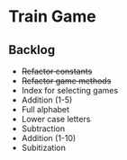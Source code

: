 # Train Game

## Backlog

* ~~Refactor constants~~
* ~~Refactor game methods~~
* Index for selecting games
* Addition (1-5)
* Full alphabet
* Lower case letters
* Subtraction
* Addition (1-10)
* Subitization
